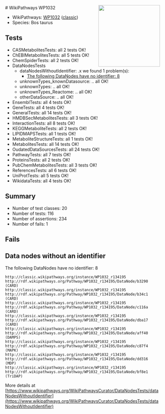 <img style="float: right; width: 200px" src="https://upload.wikimedia.org/wikipedia/commons/thumb/8/83/Wplogo_with_text_500.png/640px-Wplogo_with_text_500.png" />
# WikiPathways WP1032

* WikiPathways: [WP1032](https://wikipathways.org/pathways/WP1032) ([classic](https://classic.wikipathways.org/instance/WP1032))
* Species: Bos taurus
## Tests
* CASMetabolitesTests: all 2 tests OK!
* ChEBIMetabolitesTests: all 5 tests OK!
* ChemSpiderTests: all 2 tests OK!
* DataNodesTests
    * dataNodesWithoutIdentifier: .x we found 1 problem(s):
        * [The following DataNodes have no identifier: 8](#d2d32fa7)
    * unknownTypes_knownDatasource: .. all OK!
    * unknownTypes: .. all OK!
    * unknownTypes_Reactome: .. all OK!
    * otherDataSource: .. all OK!
* EnsemblTests: all 4 tests OK!
* GeneTests: all 4 tests OK!
* GeneralTests: all 14 tests OK!
* HMDBSecMetabolitesTests: all 3 tests OK!
* InteractionTests: all 8 tests OK!
* KEGGMetaboliteTests: all 2 tests OK!
* LIPIDMAPSTests: all 1 tests OK!
* MetaboliteStructureTests: all 1 tests OK!
* MetabolitesTests: all 14 tests OK!
* OudatedDataSourcesTests: all 24 tests OK!
* PathwayTests: all 7 tests OK!
* ProteinsTests: all 2 tests OK!
* PubChemMetabolitesTests: all 3 tests OK!
* ReferencesTests: all 6 tests OK!
* UniProtTests: all 5 tests OK!
* WikidataTests: all 4 tests OK!


## Summary

* Number of test classes: 20
* Number of tests: 116
* Number of assertions: 234
* Number of fails: 1

## Fails

<a name="d2d32fa7" />

## Data nodes without an identifier

The following DataNodes have no identifier: 8
```
http://classic.wikipathways.org/instance/WP1032_r134195 http://rdf.wikipathways.org/Pathway/WP1032_r134195/DataNode/b3290 (CARD)
http://classic.wikipathways.org/instance/WP1032_r134195 http://rdf.wikipathways.org/Pathway/WP1032_r134195/DataNode/b34c1 (CARD)
http://classic.wikipathways.org/instance/WP1032_r134195 http://rdf.wikipathways.org/Pathway/WP1032_r134195/DataNode/c116a (CARD)
http://classic.wikipathways.org/instance/WP1032_r134195 http://rdf.wikipathways.org/Pathway/WP1032_r134195/DataNode/dba17 (CARD)
http://classic.wikipathways.org/instance/WP1032_r134195 http://rdf.wikipathways.org/Pathway/WP1032_r134195/DataNode/aff40 (DAMPS)
http://classic.wikipathways.org/instance/WP1032_r134195 http://rdf.wikipathways.org/Pathway/WP1032_r134195/DataNode/c87f4 (MAPK)
http://classic.wikipathways.org/instance/WP1032_r134195 http://rdf.wikipathways.org/Pathway/WP1032_r134195/DataNode/dd316 (MDP)
http://classic.wikipathways.org/instance/WP1032_r134195 http://rdf.wikipathways.org/Pathway/WP1032_r134195/DataNode/bf8e1 (TriDAP)
```

More details at [https://www.wikipathways.org/WikiPathwaysCurator/DataNodesTests/dataNodesWithoutIdentifier](https://www.wikipathways.org/WikiPathwaysCurator/DataNodesTests/dataNodesWithoutIdentifier)

